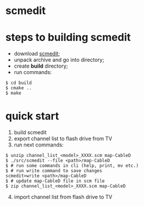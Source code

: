 # scmedit

# steps to building scmedit
 - download [scmedit](https://github.com/vitalikp/scmedit/archive/master.tar.gz);
 - unpack archive and go into directory;
 - create **build** directory;
 - run commands:
```
$ cd build
$ cmake ..
$ make
```

# quick start

1) build scmedit
2) export channel list to flash drive from TV
3) run next commands:
```
$ unzip channel_list_<model>_XXXX.scm map-CableD
$ ./src/scmedit --file <path>/map-CableD
$ # run some commands in cli (help, print, mv etc.)
$ # run write command to save changes
scmedit>write <path>/map-CableD
$ # update map-CableD file in scm file
$ zip channel_list_<model>_XXXX.scm map-CableD
```

4) import channel list from flash drive to TV
